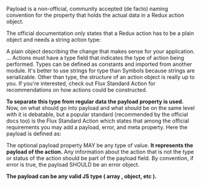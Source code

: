 Payload is a non-official, community accepted (de facto) naming convention for the property that holds the actual data in a Redux action object.

The official documentation only states that a Redux action has to be a plain object and needs a string action type:

A plain object describing the change that makes sense for your application. ... Actions must have a type field that indicates the type of action being performed. Types can be defined as constants and imported from another module. It's better to use strings for type than Symbols because strings are serializable. Other than type, the structure of an action object is really up to you. If you're interested, check out Flux Standard Action for recommendations on how actions could be constructed.

**To separate this type from regular data the payload property is used.** Now, on what should go into payload and what should be on the same level with it is debatable, but a popular standard (recommended by the official docs too) is the Flux Standard Action which states that among the official requirements you may add a payload, error, and meta property. Here the payload is defined as:

The optional payload property MAY be any type of value. **It represents the payload of the action.** Any information about the action that is not the type or status of the action should be part of the payload field. By convention, if error is true, the payload SHOULD be an error object.

**The payload can be any valid JS type ( array , object, etc ).**


